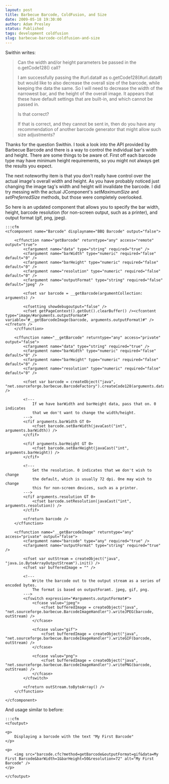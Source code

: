 ```yaml
---
layout: post
title: Barbecue Barcode, ColdFusion, and Size
date: 2009-05-18 19:30:00
author: Adam Presley
status: Published
tags: development coldfusion
slug: barbecue-barcode-coldfusion-and-size
---
```


Swithin writes:

> Can the width and/or height parameters be passed in the
> o.getCode128() call?
>
> I am successfully passing the \#url.data\# as
> o.getCode128(\#url.data\#)
> but would like to also decrease the overall size of the barcode, while
> keeping the data the same. So I will need to decrease the
> width of the narrowest bar, and the height of the
> overall image. It appears that these have default settings that are
> built-in, and which cannot be passed in.
>
> Is that correct?
>
> If that is correct, and they cannot be sent in, then do you have any
> recommendation of another barcode generator that might allow such size
> adjustments?

Thanks for the question Swithin. I took a look into the API provided by
Barbecue Barcode and there is a way to control the individual bar's
width and height. There are some things to be aware of. First off each
barcode type may have minimum height requirements, so you might not
always get the results you expect.

The next noteworthy item is that you don't really have control over the
actual image's overall width and height. As you have probably noticed
just changing the image tag's width and height will invalidate the
barcode. I did try messing with the actual JComponent's
*setMaximumSize* and *setPreferredSize* methods, but those were
completely overlooked.

So here is an updated component that allows you to specify the bar
width, height, barcode resolution (for non-screen output, such as a
printer), and output format (gif, png, jpeg).

	:::cfm
	<cfcomponent name="Barcode" displayname="BBQ Barcode" output="false">

		<cffunction name="getBarcode" returntype="any" access="remote" output="true">
			<cfargument name="data" type="string" required="true" />
			<cfargument name="barWidth" type="numeric" required="false" default="0" />
			<cfargument name="barHeight" type="numeric" required="false" default="0" />
			<cfargument name="resolution" type="numeric" required="false" default="0" />
			<cfargument name="outputFormat" type="string" required="false" default="jpeg" />

			<cfset var barcode = __getBarcode(argumentCollection: arguments) />

			<cfsetting showdebugoutput="false" />
			<cfset getPageContext().getOut().clearBuffer() /><cfcontent type="image/#arguments.outputFormat#" variable="#__getBarcodeImage(barcode, arguments.outputFormat)#" /><cfreturn />
		</cffunction>

		<cffunction name="__getBarcode" returntype="any" access="private" output="false">
			<cfargument name="data" type="string" required="true" />
			<cfargument name="barWidth" type="numeric" required="false" default="0" />
			<cfargument name="barHeight" type="numeric" required="false" default="0" />
			<cfargument name="resolution" type="numeric" required="false" default="0" />

			<cfset var barcode = createObject("java", "net.sourceforge.barbecue.BarcodeFactory").createCode128(arguments.data) />

			<!---
				If we have barWidth and barHeight data, pass that on. 0 indicates
				that we don't want to change the width/height.
			--->
			<cfif arguments.barWidth GT 0>
				<cfset barcode.setBarWidth(javaCast("int", arguments.barWidth)) />
			</cfif>

			<cfif arguments.barHeight GT 0>
				<cfset barcode.setBarHeight(javaCast("int", arguments.barHeight)) />
			</cfif>

			<!---
				Set the resolution. 0 indicates that we don't wish to change
				the default, which is usually 72 dpi. One may wish to change
				this for non-screen devices, such as a printer.
			--->
			<cfif arguments.resolution GT 0>
				<cfset barcode.setResolution(javaCast("int", arguments.resolution)) />
			</cfif>

			<cfreturn barcode />
		</cffunction>

		<cffunction name="__getBarcodeImage" returntype="any" access="private" output="false">
			<cfargument name="barcode" type="any" required="true" />
			<cfargument name="outputFormat" type="string" required="true" />

			<cfset var outStream = createObject("java", "java.io.ByteArrayOutputStream").init() />
			<cfset var bufferedImage = "" />

			<!---
				Write the barcode out to the output stream as a series of encoded bytes.
				The format is based on outputForamt. jpeg, gif, png.
			--->
			<cfswitch expression="#arguments.outputFormat#">
				<cfcase value="jpeg">
					<cfset bufferedImage = createObject("java", "net.sourceforge.barbecue.BarcodeImageHandler").writeJPEG(barcode, outStream) />
				</cfcase>

				<cfcase value="gif">
					<cfset bufferedImage = createObject("java", "net.sourceforge.barbecue.BarcodeImageHandler").writeGIF(barcode, outStream) />
				</cfcase>

				<cfcase value="png">
					<cfset bufferedImage = createObject("java", "net.sourceforge.barbecue.BarcodeImageHandler").writePNG(barcode, outStream) />
				</cfcase>
			</cfswitch>

			<cfreturn outStream.toByteArray() />
		</cffunction>

	</cfcomponent>

And usage similar to before:

	:::cfm
	<cfoutput>

	<p>
		Displaying a barcode with the text "My First Barcode"
	</p>

	<p>
		<img src="barcode.cfc?method=getBarcode&outputFormat=gif&data=My First Barcode&barWidth=1&barHeight=50&resolution=72" alt="My First Barcode" />
	</p>

	</cfoutput>
